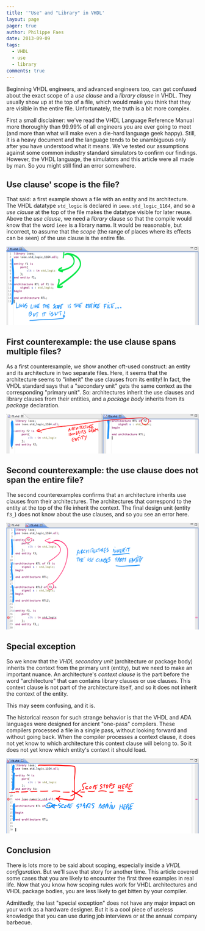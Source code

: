 ```yaml
---
title: '"Use" and "Library" in VHDL'
layout: page 
pager: true
author: Philippe Faes
date: 2013-09-09
tags: 
  - VHDL
  - use
  - library
comments: true
---
```

Beginning VHDL engineers, and advanced engineers too, can get confused about the exact scope of a _use clause_ and a _library clause_ in VHDL. They usually show up at the top of a file, which would make you think that they are visible in the entire file. Unfortunately, the truth is a bit more complex. 

First a small disclaimer: we've read the VHDL Language Reference Manual more thoroughly than 99.99% of  all engineers you are ever going to meet (and more than what will make even a die-hard language geek happy). Still, it is a heavy document and the language tends to be unambiguous only after you have understood what it means. We've tested our assumptions against some common industry standard simulators to confirm our findings. However, the VHDL language, the simulators and this article were all made by man. So you might still find an error somewhere. 

## Use clause' scope is the file?

That said: a first example shows a file with an entity and its architecture. The VHDL datatype `std_logic` is declared in `ieee.std_logic_1164`, and so a _use clause_ at the top of the file makes the datatype visible for later reuse. Above the _use clause_, we need a _library_ clause so that the compile would know that the word `ieee` is a library name. It would be reasonable, but incorrect, to assume that the _scope_ (the range of places where its effects can be seen) of the use clause is the entire file.

![Scope of use clause is not the entire file](images/f1.png)

## First counterexample: the use clause spans multiple files?

As a first counterexample, we show another oft-used construct: an entity and its architecture in two separate files. Here, it seems that the architecture seems to "inherit" the use clauses from its entity! In fact, the VHDL standard says that a "secondary unit" gets the same context as the corresponding "primary unit". So: architectures inherit the use clauses and library clauses from their entities, and a _package body_ inherits from its _package_ declaration.

![Entity and architecture in two files](images/f2.png)

## Second counterexample: the use clause does not span the entire file?

The second counterexamples confirms that an architecture inherits use clauses from their architectures. The architectures that correspond to the entity at the top of the file inherit the context. The final design unit (entity `f3_`) does not know about the use clauses, and so you see an error here.

![Architecture inherits context from Entity](images/f3.png)

## Special exception

So we know that the _VHDL secondary unit_ (architecture or package body) inherits the context from the primary unit (entity), but we need to make an important nuance. An architecture's _context clause_ is the part before the word "architecture" that can contains library clauses or use clauses. This context clause is not part of the architecture itself, and so it does not inherit the context of the entity.

This may seem confusing, and it is. 

The historical reason for such strange behavior is that the VHDL and ADA languages were designed for ancient "one-pass" compilers. These compilers processed a file in a single pass, without looking forward and without going back. When the compiler processes a context clause, it does not yet know to which architecture this context clause will belong to. So it does not yet know which entity's context it should load. 

![Inherited use clause is not visible in context clause](images/f4.png)

## Conclusion

There is lots more to be said about scoping, especially inside a _VHDL configuration_. But we'll save that story for another time. 
This article covered some cases that you are likely to encounter the first three examples in real life. Now that you know how scoping rules work for VHDL architectures and VHDL package bodies, you are less likely to get bitten by your compiler.

Admittedly, the last "special exception" does not have any major impact on your work as a hardware designer. But it is a cool piece of useless knowledge that you can use during job interviews or at the annual company barbecue.